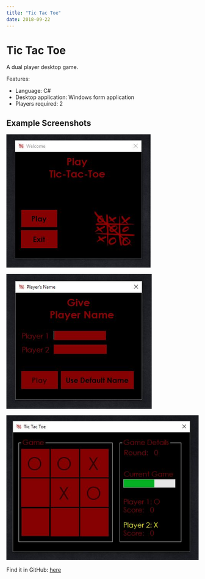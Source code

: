 ```yaml
---
title: "Tic Tac Toe"
date: 2018-09-22
---
```


# Tic Tac Toe
A dual player desktop game.

Features:
* Language: C#
* Desktop application: Windows form application
* Players required: 2

## Example Screenshots
![TicTacToe1](https://raw.githubusercontent.com/elwyncrestha/elwyncrestha-blog/master/assets/images/TicTacToe1.JPG)

![TicTacToe2](https://raw.githubusercontent.com/elwyncrestha/elwyncrestha-blog/master/assets/images/TicTacToe2.JPG)

![TicTacToe3](https://raw.githubusercontent.com/elwyncrestha/elwyncrestha-blog/master/assets/images/TicTacToe3.JPG)

Find it in GitHub: [here](https://github.com/elwyncrestha/TicTacToe)
